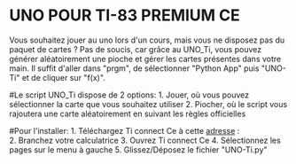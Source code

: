 UNO POUR TI-83 PREMIUM CE
=========================

Vous souhaitez jouer au uno lors d'un cours, mais vous ne disposez pas du paquet de cartes ?
Pas de soucis, car grâce au UNO_Ti, vous pouvez générer aléatoirement une pioche et gérer les cartes présentes dans votre main.
Il suffit d'aller dans "prgm", de sélectionner "Python App" puis "UNO-Ti" et de cliquer sur "f(x)".

#Le script UNO_Ti dispose de 2 options:
	1. Jouer, où vous pouvez sélectionner la carte que vous souhaitez utiliser
	2. Piocher, où le script vous rajoutera une carte aléatoirement en suivant les règles officielles

#Pour l'installer: 
	1. Téléchargez Ti connect Ce à cette [adresse](https://education.ti.com/fr/produits/logiciel-ordinateur/ti-connect-ce-sw) :  
	2. Branchez votre calculatrice
	3. Ouvrez Ti connect Ce
	4. Sélectionnez les pages sur le menu à gauche
	5. Glissez/Déposez le fichier "UNO-Ti.py"
